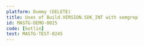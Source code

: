 ```yaml
---
platform: Dummy (DELETE)
title: Uses of Build.VERSION.SDK_INT with semgrep
id: MASTG-DEMO-0025
code: [kotlin]
test: MASTG-TEST-0245
---
```


